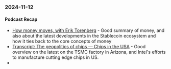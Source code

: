 ### 2024-11-12
#### Podcast Recap
- [How money moves, with Erik Torenberg](https://www.complexsystemspodcast.com/episodes/money-movement-erik-torenberg/) - Good summary of money, and also about the latest developments in the Stablecoin ecosystem and how it ties back to the core concepts of money
- [Transcript: The geopolitics of chips — Chips in the USA](https://www.ft.com/content/a5f9beb2-e306-4a8f-bbea-1cf4dfbed137) - Good overview on the latest on the TSMC factory in Arizona, and Intel's efforts to manufacture cutting edge chips in US.
- 